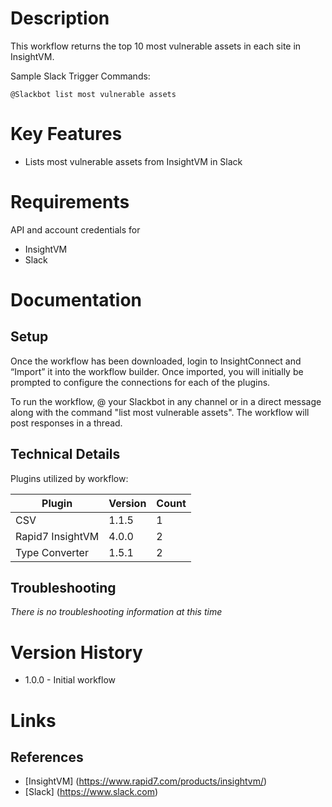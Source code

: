 # Description

This workflow returns the top 10 most vulnerable assets in each site in InsightVM.

Sample Slack Trigger Commands:

`@Slackbot list most vulnerable assets`

# Key Features

* Lists most vulnerable assets from InsightVM in Slack

# Requirements

API and account credentials for

* InsightVM
* Slack

# Documentation

## Setup

Once the workflow has been downloaded, login to InsightConnect and “Import” it into the workflow builder. Once imported, you will initially be prompted to configure the connections for each of the plugins.

To run the workflow, @ your Slackbot in any channel or in a direct message along with the command "list most vulnerable assets". The workflow will post responses in a thread.


## Technical Details

Plugins utilized by workflow:

|Plugin|Version|Count|
|----|----|--------|
|CSV|1.1.5|1|
|Rapid7 InsightVM|4.0.0|2|
|Type Converter|1.5.1|2|

## Troubleshooting

_There is no troubleshooting information at this time_

# Version History

* 1.0.0 - Initial workflow

# Links

## References

* [InsightVM] (https://www.rapid7.com/products/insightvm/)
* [Slack] (https://www.slack.com)
